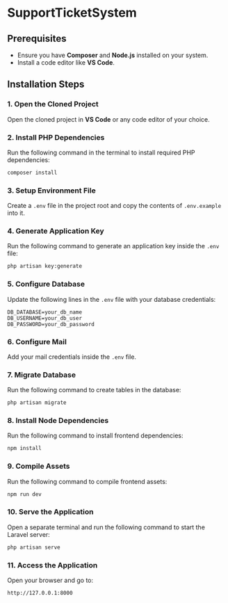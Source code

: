 # SupportTicketSystem

## Prerequisites
- Ensure you have **Composer** and **Node.js** installed on your system.
- Install a code editor like **VS Code**.

## Installation Steps

### 1. Open the Cloned Project
Open the cloned project in **VS Code** or any code editor of your choice.

### 2. Install PHP Dependencies
Run the following command in the terminal to install required PHP dependencies:
```sh
composer install
```

### 3. Setup Environment File
Create a `.env` file in the project root and copy the contents of `.env.example` into it.

### 4. Generate Application Key
Run the following command to generate an application key inside the `.env` file:
```sh
php artisan key:generate
```

### 5. Configure Database
Update the following lines in the `.env` file with your database credentials:
```env
DB_DATABASE=your_db_name
DB_USERNAME=your_db_user
DB_PASSWORD=your_db_password
```

### 6. Configure Mail
Add your mail credentials inside the `.env` file.

### 7. Migrate Database
Run the following command to create tables in the database:
```sh
php artisan migrate
```

### 8. Install Node Dependencies
Run the following command to install frontend dependencies:
```sh
npm install
```

### 9. Compile Assets
Run the following command to compile frontend assets:
```sh
npm run dev
```

### 10. Serve the Application
Open a separate terminal and run the following command to start the Laravel server:
```sh
php artisan serve
```

### 11. Access the Application
Open your browser and go to:
```
http://127.0.0.1:8000
